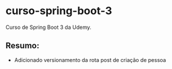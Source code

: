 # curso-spring-boot-3
Curso de Spring Boot 3 da Udemy.
## Resumo:
 * Adicionado versionamento da rota post de criação de pessoa
